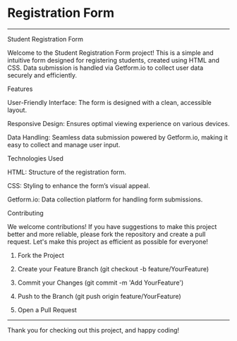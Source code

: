 # Registration Form

---

Student Registration Form

Welcome to the Student Registration Form project! This is a simple and intuitive form designed for registering students, created using HTML and CSS. Data submission is handled via Getform.io to collect user data securely and efficiently.

Features

User-Friendly Interface: The form is designed with a clean, accessible layout.

Responsive Design: Ensures optimal viewing experience on various devices.

Data Handling: Seamless data submission powered by Getform.io, making it easy to collect and manage user input.


Technologies Used

HTML: Structure of the registration form.

CSS: Styling to enhance the form’s visual appeal.

Getform.io: Data collection platform for handling form submissions.



Contributing

We welcome contributions! If you have suggestions to make this project better and more reliable, please fork the repository and create a pull request. Let's make this project as efficient as possible for everyone!

1. Fork the Project


2. Create your Feature Branch (git checkout -b feature/YourFeature)


3. Commit your Changes (git commit -m 'Add YourFeature')


4. Push to the Branch (git push origin feature/YourFeature)


5. Open a Pull Request




---

Thank you for checking out this project, and happy coding!


